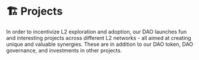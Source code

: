 # 🏗 Projects

In order to incentivize L2 exploration and adoption, our DAO launches fun and interesting projects across different L2 networks - all aimed at creating unique and valuable synergies. These are in addition to our DAO token, DAO governance, and investments in other projects.
